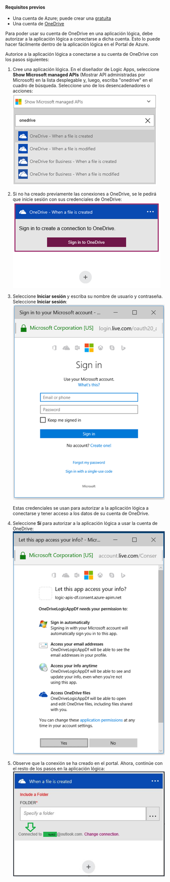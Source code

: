 #### Requisitos previos
- Una cuenta de Azure; puede crear una [gratuita](https://azure.microsoft.com/free)
- Una cuenta de [OneDrive](https://www.microsoft.com/store/apps/onedrive/9wzdncrfj1p3)

Para poder usar su cuenta de OneDrive en una aplicación lógica, debe autorizar a la aplicación lógica a conectarse a dicha cuenta. Esto lo puede hacer fácilmente dentro de la aplicación lógica en el Portal de Azure.

Autorice a la aplicación lógica a conectarse a su cuenta de OneDrive con los pasos siguientes:

1. Cree una aplicación lógica. En el diseñador de Logic Apps, seleccione **Show Microsoft managed APIs** (Mostrar API administradas por Microsoft) en la lista desplegable y, luego, escriba "onedrive" en el cuadro de búsqueda. Seleccione uno de los desencadenadores o acciones: ![](./media/connectors-create-api-onedrive/onedrive-1.png)
2. Si no ha creado previamente las conexiones a OneDrive, se le pedirá que inicie sesión con sus credenciales de OneDrive: ![](./media/connectors-create-api-onedrive/onedrive-2.png)
3. Seleccione **Iniciar sesión** y escriba su nombre de usuario y contraseña. Seleccione **Iniciar sesión**: ![](./media/connectors-create-api-onedrive/onedrive-3.png)

	Estas credenciales se usan para autorizar a la aplicación lógica a conectarse y tener acceso a los datos de su cuenta de OneDrive.
4. Seleccione **Sí** para autorizar a la aplicación lógica a usar la cuenta de OneDrive: ![](./media/connectors-create-api-onedrive/onedrive-4.png)
5. Observe que la conexión se ha creado en el portal. Ahora, continúe con el resto de los pasos en la aplicación lógica: ![](./media/connectors-create-api-onedrive/onedrive-5.png)

<!---HONumber=AcomDC_0727_2016-->